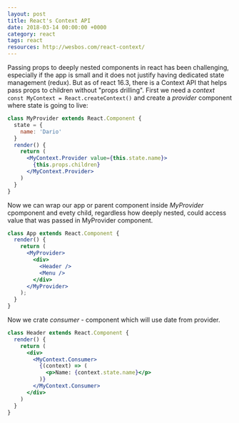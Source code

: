 ```yaml
---
layout: post
title: React's Context API
date: 2018-03-14 00:00:00 +0000
category: react
tags: react
resources: http://wesbos.com/react-context/
---
```

Passing props to deeply nested components in react has been challenging, especially if the app is small and it does not justify having dedicated state management (redux). But as of react 16.3, there is a Context API that helps pass props to children without "props drilling".
First we need a _context_ `const MyContext = React.createContext()` and create a _provider_ component where state is going to live:
```jsx
class MyProvider extends React.Component {
  state = {
    name: 'Dario'
  }
  render() {
    return (
      <MyContext.Provider value={this.state.name}>
        {this.props.children}
      </MyContext.Provider>
    )
  }
}
```
Now we can wrap our app or parent component inside _MyProvider_ cpomponent and evety child, regardless how deeply nested, could access value that was passed in MyProvider component.
```jsx
class App extends React.Component {
  render() {
    return (
      <MyProvider>
        <div>
          <Header />
          <Menu />
        </div>
      </MyProvider>
    );
  }
}
```
Now we crate _consumer_ - component which will use date from provider. 
```jsx
class Header extends React.Component {
  render() {
    return (
      <div>
        <MyContext.Consumer>
          {(context) => (
            <p>Name: {context.state.name}</p>
          )}
        </MyContext.Consumer>
      </div>
    )
  }
}
```